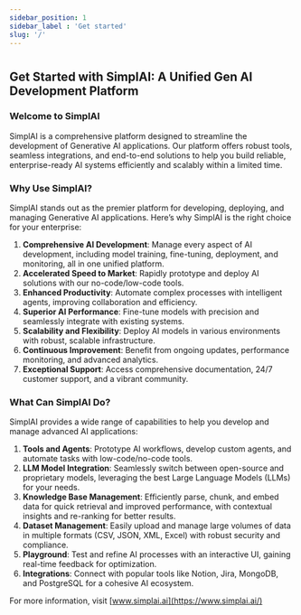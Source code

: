 ```yaml
---
sidebar_position: 1
sidebar_label : 'Get started'
slug: '/'
---
```

#
## Get Started with SimplAI: A Unified Gen AI Development Platform

### Welcome to SimplAI

SimplAI is a comprehensive platform designed to streamline the development of Generative AI applications. Our platform offers robust tools, seamless integrations, and end-to-end solutions to help you build reliable, enterprise-ready AI systems efficiently and scalably within a limited time.

### Why Use SimplAI?

SimplAI stands out as the premier platform for developing, deploying, and managing Generative AI applications. Here’s why SimplAI is the right choice for your enterprise:

1. **Comprehensive AI Development**: Manage every aspect of AI development, including model training, fine-tuning, deployment, and monitoring, all in one unified platform.
2. **Accelerated Speed to Market**: Rapidly prototype and deploy AI solutions with our no-code/low-code tools.
3. **Enhanced Productivity**: Automate complex processes with intelligent agents, improving collaboration and efficiency.
4. **Superior AI Performance**: Fine-tune models with precision and seamlessly integrate with existing systems.
5. **Scalability and Flexibility**: Deploy AI models in various environments with robust, scalable infrastructure.
6. **Continuous Improvement**: Benefit from ongoing updates, performance monitoring, and advanced analytics.
7. **Exceptional Support**: Access comprehensive documentation, 24/7 customer support, and a vibrant community.

### What Can SimplAI Do?

SimplAI provides a wide range of capabilities to help you develop and manage advanced AI applications:

1. **Tools and Agents**: Prototype AI workflows, develop custom agents, and automate tasks with low-code/no-code tools.
2. **LLM Model Integration**: Seamlessly switch between open-source and proprietary models, leveraging the best Large Language Models (LLMs) for your needs.
3. **Knowledge Base Management**: Efficiently parse, chunk, and embed data for quick retrieval and improved performance, with contextual insights and re-ranking for better results.
4. **Dataset Management**: Easily upload and manage large volumes of data in multiple formats (CSV, JSON, XML, Excel) with robust security and compliance.
5. **Playground**: Test and refine AI processes with an interactive UI, gaining real-time feedback for optimization.
6. **Integrations**: Connect with popular tools like Notion, Jira, MongoDB, and PostgreSQL for a cohesive AI ecosystem.

For more information, visit [www.simplai.ai](https://www.simplai.ai/)